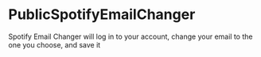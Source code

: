# PublicSpotifyEmailChanger
Spotify Email Changer will log in to your account, change your email to the one you choose, and save it

